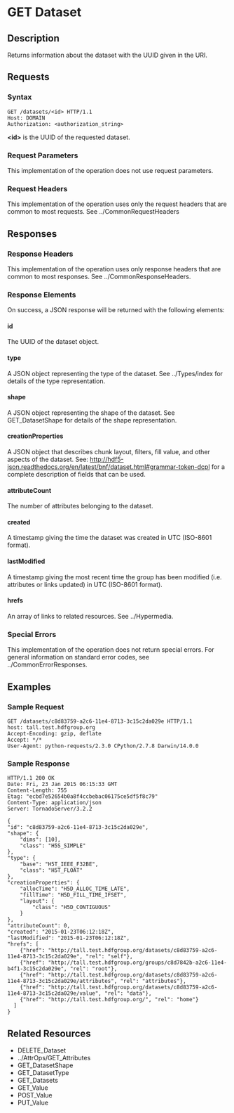 GET Dataset
===========

Description
-----------

Returns information about the dataset with the UUID given in the URI.

Requests
--------

### Syntax

``` sourceCode
GET /datasets/<id> HTTP/1.1
Host: DOMAIN
Authorization: <authorization_string>
```

**&lt;id&gt;** is the UUID of the requested dataset.

### Request Parameters

This implementation of the operation does not use request parameters.

### Request Headers

This implementation of the operation uses only the request headers that are common to most requests. See ../CommonRequestHeaders

Responses
---------

### Response Headers

This implementation of the operation uses only response headers that are common to most responses. See ../CommonResponseHeaders.

### Response Elements

On success, a JSON response will be returned with the following elements:

#### id

The UUID of the dataset object.

#### type

A JSON object representing the type of the dataset. See ../Types/index for details of the type representation.

#### shape

A JSON object representing the shape of the dataset. See GET\_DatasetShape for details of the shape representation.

#### creationProperties

A JSON object that describes chunk layout, filters, fill value, and other aspects of the dataset. See: <http://hdf5-json.readthedocs.org/en/latest/bnf/dataset.html#grammar-token-dcpl> for a complete description of fields that can be used.

#### attributeCount

The number of attributes belonging to the dataset.

#### created

A timestamp giving the time the dataset was created in UTC (ISO-8601 format).

#### lastModified

A timestamp giving the most recent time the group has been modified (i.e. attributes or links updated) in UTC (ISO-8601 format).

#### hrefs

An array of links to related resources. See ../Hypermedia.

### Special Errors

This implementation of the operation does not return special errors. For general information on standard error codes, see ../CommonErrorResponses.

Examples
--------

### Sample Request

``` sourceCode
GET /datasets/c8d83759-a2c6-11e4-8713-3c15c2da029e HTTP/1.1
host: tall.test.hdfgroup.org
Accept-Encoding: gzip, deflate
Accept: */*
User-Agent: python-requests/2.3.0 CPython/2.7.8 Darwin/14.0.0
```

### Sample Response

``` sourceCode
HTTP/1.1 200 OK
Date: Fri, 23 Jan 2015 06:15:33 GMT
Content-Length: 755
Etag: "ecbd7e52654b0a8f4ccbebac06175ce5df5f8c79"
Content-Type: application/json
Server: TornadoServer/3.2.2
```

``` sourceCode
{
"id": "c8d83759-a2c6-11e4-8713-3c15c2da029e",
"shape": {
    "dims": [10], 
    "class": "H5S_SIMPLE"
},
"type": {
    "base": "H5T_IEEE_F32BE", 
    "class": "H5T_FLOAT"
},
"creationProperties": {
    "allocTime": "H5D_ALLOC_TIME_LATE",
    "fillTime": "H5D_FILL_TIME_IFSET",
    "layout": {
        "class": "H5D_CONTIGUOUS"
    }
},
"attributeCount": 0,  
"created": "2015-01-23T06:12:18Z", 
"lastModified": "2015-01-23T06:12:18Z",     
"hrefs": [
    {"href": "http://tall.test.hdfgroup.org/datasets/c8d83759-a2c6-11e4-8713-3c15c2da029e", "rel": "self"}, 
    {"href": "http://tall.test.hdfgroup.org/groups/c8d7842b-a2c6-11e4-b4f1-3c15c2da029e", "rel": "root"}, 
    {"href": "http://tall.test.hdfgroup.org/datasets/c8d83759-a2c6-11e4-8713-3c15c2da029e/attributes", "rel": "attributes"}, 
    {"href": "http://tall.test.hdfgroup.org/datasets/c8d83759-a2c6-11e4-8713-3c15c2da029e/value", "rel": "data"}, 
    {"href": "http://tall.test.hdfgroup.org/", "rel": "home"}
  ] 
}
```

Related Resources
-----------------

-   DELETE\_Dataset
-   ../AttrOps/GET\_Attributes
-   GET\_DatasetShape
-   GET\_DatasetType
-   GET\_Datasets
-   GET\_Value
-   POST\_Value
-   PUT\_Value

